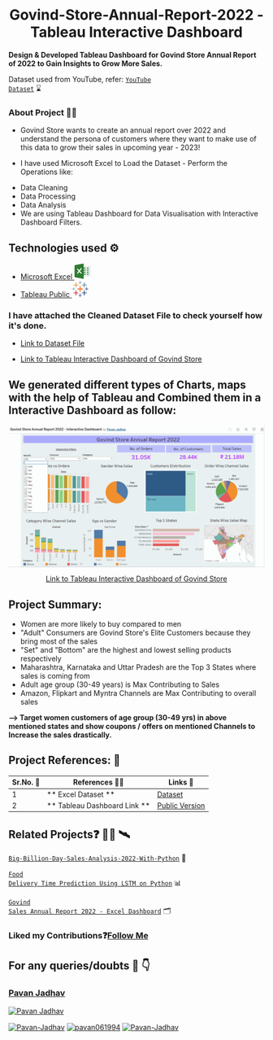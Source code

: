 <h1 align="center">Govind-Store-Annual-Report-2022 - Tableau Interactive Dashboard</h1>

**Design & Developed Tableau Dashboard for Govind Store Annual Report of 2022 to Gain Insights to Grow More Sales.** 

Dataset used from YouTube, refer: <code>[YouTube Dataset](https://docs.google.com/spreadsheets/d/1N_Aa45UnkPmnwGqNr6oTzvUhb5TKlitM/edit#gid=1081836936)</code> :hourglass:

### About Project 👨‍💻

- Govind Store wants to create an annual report over 2022 and understand the persona of customers where they want to make use of this data to grow their sales in upcoming year - 2023!
  
- I have used Microsoft Excel to Load the Dataset - Perform the Operations like: 
* Data Cleaning
* Data Processing
* Data Analysis
* We are using Tableau Dashboard for Data Visualisation with Interactive Dashboard Filters.
  
## Technologies used ⚙️

* <a href="https://www.microsoft.com/en-in" target="_blank" rel="noreferrer">Microsoft Excel <img src="https://github.com/Pavan-Jadhav/Govind-Store-Annual-Report-2022/blob/main/excel.png" alt="excel" width="32" height="32"/></a>
* <a href="https://www.tableau.com/" target="_blank" rel="noreferrer">Tableau Public <img src="https://github.com/Pavan-Jadhav/Pavan-Jadhav/blob/main/tableau-software.svg" alt="excel" width="32" height="32"/></a>

### I have attached the Cleaned Dataset File to check yourself how it's done.
  
 * <a href="https://github.com/Pavan-Jadhav/Govind-Store-Annual-Report-2022/blob/main/Govind%20Store%20Data%20Analysis%202023%20-%20For%20GIT.xlsx"> Link to Dataset File </a>
 
  * <a href="https://public.tableau.com/app/profile/pavan.jadhav3826/viz/GovindStoreAnnualReport2022-InteractiveDashboard/GovindStoreAnnualReport2022"> Link to Tableau Interactive Dashboard of Govind Store </a>
  
  
## We generated different types of Charts, maps with the help of Tableau and Combined them in a Interactive Dashboard as follow:
 
  <picture><img align="center" src="https://github.com/Pavan-Jadhav/Govind-Store-Annual-Report-2022---Tableau-Dashboard/blob/main/Govind%20Store%20Annual%20Tableau-Dashboard-Gif.gif" alt="Govind Store Annual Report 2022 - Tableau Dashboard"/></picture>
  
<center><a href="https://public.tableau.com/app/profile/pavan.jadhav3826/viz/GovindStoreAnnualReport2022-InteractiveDashboard/GovindStoreAnnualReport2022"> Link to Tableau Interactive Dashboard of Govind Store </a></center>
  
## Project Summary:
  
* Women are more likely to buy compared to men
* "Adult" Consumers are Govind Store's Elite Customers because they bring most of the sales
* "Set" and "Bottom" are the highest and lowest selling products respectively
* Maharashtra, Karnataka and Uttar Pradesh are the Top 3 States where sales is coming from
* Adult age group (30-49 years) is Max Contributing to Sales
* Amazon, Flipkart and Myntra Channels are Max Contributing to overall sales

**--> Target women customers of age group (30-49 yrs) in above mentioned states and show coupons / offers on mentioned Channels to Increase the sales drastically.**

## Project References: 🔗

|**Sr.No. 🔢**|**References 👨‍💻**| **Links :link:**|
|------|--------------------|---------------------|
|1| ** Excel Dataset ** | [Dataset](https://docs.google.com/spreadsheets/d/1N_Aa45UnkPmnwGqNr6oTzvUhb5TKlitM/edit#gid=1081836936)|
|2| ** Tableau Dashboard Link ** | [Public Version](https://public.tableau.com/app/profile/pavan.jadhav3826/viz/GovindStoreAnnualReport2022-InteractiveDashboard/GovindStoreAnnualReport2022)|
  
## Related Projects:question: 👨‍💻 🛰️

<code>[Big-Billion-Day-Sales-Analysis-2022-With-Python](https://github.com/Pavan-Jadhav/Big-Billion-Day-Sales-Analysis-2022)</code> 📑

<code>[Food Delivery Time Prediction Using LSTM on Python](https://github.com/Pavan-Jadhav/Food_Delivery_Time_Prediction_Using_LSTM_Python)</code> 📊

<code>[Govind Sales Annual Report 2022 - Excel Dashboard](https://github.com/Pavan-Jadhav/Govind-Store-Annual-Report-2022)</code> 🗂️
   
  
### Liked my Contributions:question:[Follow Me](https://github.com/Pavan-Jadhav/)

## For any queries/doubts 🔗 👇 

### [Pavan Jadhav](#)
<p align="left"> <a href="https://twitter.com/pavan061994" target="blank"><img src="https://img.shields.io/twitter/follow/pavan061994?logo=twitter&style=for-the-badge" alt="Pavan Jadhav" /></a> </p>

<a href="https://www.linkedin.com/in/pavanjadhav" target="blank"><img align="center" src="https://img.shields.io/badge/-PavanJadhav-blue?style=flat-square&logo=Linkedin&logoColor=white&link=https://www.linkedin.com/in/Pavan-Jadhav/" alt="Pavan-Jadhav" height="20" width="100" /></a>
<a href="https://www.instagram.com/pavan061994" target="blank"><img align="center" src="https://img.shields.io/badge/-@pavan061994-D7008A?style=flat-square&labelColor=D7008A&logo=Instagram&logoColor=white&link=https://www.instagram.com/pavan061994" alt="pavan061994" height="20" width="110" /></a>
<a href="https://github.com/Pavan-Jadhav" target="blank"><img align="center" src="https://img.shields.io/github/followers/Pavan-Jadhav?label=Follow&style=social&link=https://github.com/Pavan-Jadhav/" alt="Pavan-Jadhav" height="20" width="90" /></a>
